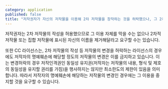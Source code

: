 ```yaml
---
category: application
published: false
title: "저작권자가 자신의 저작물을 이용해 2차 저작물을 창작하는 것을 허락했으나, 그 2차 저작물이 마음에 들지 않다면 원저작권자가 취할 수 있는 조치가 있나요?"
---
```



저작권자는 2차 저작물의 작성을 허용했으므로 그 이용 자체를 막을 수는 없으나 2차적 저작물 또는 집합 저작물에 표시된 자신의 이름을 제거해달라고 요구할 수는 있습니다. 

또한 CC 라이선스는, 2차 저작물의 작성 등 저작물의 변경을 허락하는 라이선스의 경우에도 저작자의 명예훼손에 해당할 정도의 저작물의 변경은 이를 금지하고 있습니다. 이는 변경허락의 경우 저작인격권인 동일성 유지권(저작자는 저작물의 내용, 형식 및 제호의 동일성을 유지할 권리를 가짐)을 행사하지는 않지만 최소한도의 제한이 있음을 의미합니다. 따라서 저작자의 명예훼손에 해당하는 저작물의 변경인 경우에는 그 이용을 중지할 것을 요구할 수 있습니다. 
